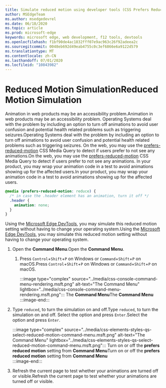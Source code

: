 ```yaml
---
title: Simulate reduced motion using developer tools (CSS Prefers Reduced Motion)
author: MSEdgeTeam
ms.author: msedgedevrel
ms.date: 06/18/2020
ms.topic: article
ms.prod: microsoft-edge
keywords: microsoft edge, web development, f12 tools, devtools
ms.openlocfilehash: f1bf90de4ac1832fff07e9ac963c26f92adeea2c
ms.sourcegitcommit: 0048eb692d49eab4755c0c3ef6866e6a9122d579
ms.translationtype: MT
ms.contentlocale: zh-CN
ms.lasthandoff: 07/01/2020
ms.locfileid: "10843982"
---
```

# <span data-ttu-id="5dcd5-103">Reduced Motion Simulation</span><span class="sxs-lookup"><span data-stu-id="5dcd5-103">Reduced Motion Simulation</span></span>  

<span data-ttu-id="5dcd5-104">Animation in web products may be an accessibility problem.</span><span class="sxs-lookup"><span data-stu-id="5dcd5-104">Animation in web products may be an accessibility problem.</span></span>  <span data-ttu-id="5dcd5-105">Operating Systems deal with the problem by including an option to turn off animations to avoid user confusion and potential health related problems such as triggering seizures.</span><span class="sxs-lookup"><span data-stu-id="5dcd5-105">Operating Systems deal with the problem by including an option to turn off animations to avoid user confusion and potential health related problems such as triggering seizures.</span></span>  <span data-ttu-id="5dcd5-106">On the web, you may use the [prefers-reduced-motion][MDNPrefersReducedMotion] CSS Media Query to detect if users prefer to not see any animations.</span><span class="sxs-lookup"><span data-stu-id="5dcd5-106">On the web, you may use the [prefers-reduced-motion][MDNPrefersReducedMotion] CSS Media Query to detect if users prefer to not see any animations.</span></span>  <span data-ttu-id="5dcd5-107">In your product, you may wrap your animation code in a test to avoid animations showing up for the affected users.</span><span class="sxs-lookup"><span data-stu-id="5dcd5-107">In your product, you may wrap your animation code in a test to avoid animations showing up for the affected users.</span></span>  

```css
@media (prefers-reduced-motion: reduce) {
  /* in case the .header element has an animation, turn it off */
  .header {
    animation: none;
  }
}
```  

<span data-ttu-id="5dcd5-108">Using the [Microsoft Edge DevTools][DevtoolsGuideChromiumMain], you may simulate this reduced motion setting without having to change your operating system.</span><span class="sxs-lookup"><span data-stu-id="5dcd5-108">Using the [Microsoft Edge DevTools][DevtoolsGuideChromiumMain], you may simulate this reduced motion setting without having to change your operating system.</span></span>  

1.  <span data-ttu-id="5dcd5-109">Open the **Command Menu**.</span><span class="sxs-lookup"><span data-stu-id="5dcd5-109">Open the **Command Menu**.</span></span>  
    1.  <span data-ttu-id="5dcd5-110">Press `Control`+`Shift`+`P`  on Windows or `Command`+`Shift`+`P` on macOS.</span><span class="sxs-lookup"><span data-stu-id="5dcd5-110">Press `Control`+`Shift`+`P`  on Windows or `Command`+`Shift`+`P` on macOS.</span></span>  
        
        :::image type="complex" source="../media/css-console-command-menu-rendering.msft.png" alt-text="The Command Menu" lightbox="../media/css-console-command-menu-rendering.msft.png":::
           <span data-ttu-id="5dcd5-112">The **Command Menu**</span><span class="sxs-lookup"><span data-stu-id="5dcd5-112">The **Command Menu**</span></span>  
        :::image-end:::   
        
1.  <span data-ttu-id="5dcd5-113">Type `reduced`, to turn the simulation on and off.</span><span class="sxs-lookup"><span data-stu-id="5dcd5-113">Type `reduced`, to turn the simulation on and off.</span></span>  <span data-ttu-id="5dcd5-114">Select the option and press `Enter`.</span><span class="sxs-lookup"><span data-stu-id="5dcd5-114">Select the option and press `Enter`.</span></span>  
    
    :::image type="complex" source="../media/css-elements-styles-qs-select-reduced-motion-command-menu.msft.png" alt-text="The Command Menu" lightbox="../media/css-elements-styles-qs-select-reduced-motion-command-menu.msft.png":::
       <span data-ttu-id="5dcd5-116">Turn on or off the **prefers reduced motion** setting from **Command Menu**</span><span class="sxs-lookup"><span data-stu-id="5dcd5-116">Turn on or off the **prefers reduced motion** setting from **Command Menu**</span></span>  
    :::image-end:::  
    
1.  <span data-ttu-id="5dcd5-117">Refresh the current page to test whether your animations are turned off or visible.</span><span class="sxs-lookup"><span data-stu-id="5dcd5-117">Refresh the current page to test whether your animations are turned off or visible.</span></span>  
    
<!-- image links -->  

[ImageCommandMenu]: /microsoft-edge/devtools-guide-chromium/media/css-console-command-menu-rendering.msft.png "Figure 1: The Command Menu"  
[ImageToggleReducedMotionFromCommandMenu]: /microsoft-edge/devtools-guide-chromium/media/css-elements-styles-qs-select-reduced-motion-command-menu.msft.png "Figure 2: Toggle reduced motion from command palette"

<!-- links -->  

[DevtoolsGuideChromiumMain]: ../../devtools-guide-chromium.md "Microsoft Edge (Chromium) Developer Tools  Microsoft | Microsoft Docs"  

[MDNPrefersReducedMotion]: https://developer.mozilla.org/en-US/docs/Web/CSS/@media/prefers-reduced-motion "prefers-reduced-motion | MDN"  
